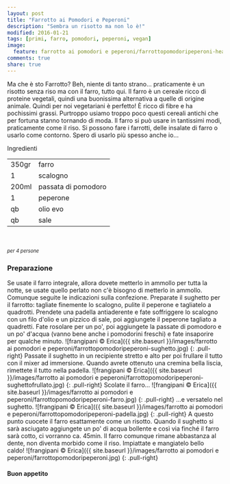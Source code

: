 ```yaml
---
layout: post
title: "Farrotto ai Pomodori e Peperoni"
description: "Sembra un risotto ma non lo è!"
modified: 2016-01-21
tags: [primi, farro, pomodori, peperoni, vegan]
image:
  feature: farrotto ai pomodori e peperoni/farrottopomodoripeperoni-header.jpg
comments: true
share: true
---
```


Ma che è sto Farrotto? Beh, niente di tanto strano... praticamente è un risotto senza riso ma con il farro, tutto qui. Il farro è un cereale ricco di proteine vegetali, quindi una buonissima alternativa a quelle di origine animale. Quindi per noi vegetariani è perfetto! È ricco di fibre e ha pochissimi grassi. Purtroppo usiamo troppo poco questi cereali antichi che per fortuna stanno tornando di moda. Il farro si può usare in tantissimi modi, praticamente come il riso. Si possono fare i farrotti, delle insalate di farro o usarlo come contorno. Spero di usarlo più spesso anche io...


<div class="ingredients">
  <div class="ingredients-title">Ingredienti</div>
  <table>
    <tbody>
      </tr>
      <tr>
        <td>350gr</td>
        <td>farro</td>
      </tr>
      <tr>
        <td>1</td>
        <td>scalogno</td>
      </tr>
      <tr>
        <td>200ml</td>
        <td>passata di pomodoro</td>
      </tr>
      <tr>
        <td>1</td>
        <td>peperone</td>
      </tr>
      <tr>
        <td>qb</td>
        <td>olio evo</td>
      </tr>
      <tr>
        <td>qb</td>
        <td>sale</td>  
      </tr>
    </tbody>
  </table>
  <br></br>
  <i class="pull-right" style="font-size: 80%;">per 4 persone</i>
</div>


<h3>
  <font color="grey">
    <i class="icon-cogs"></i>
  </font> Preparazione
</h3>

Se usate il farro integrale, allora dovete metterlo in ammollo per tutta la notte, se usate quello perlato non c'è bisogno di metterlo in ammollo. Comunque seguite le indicazioni sulla confezione. Preparate il sughetto per il farrotto: tagliate finemente lo scalogno, pulite il peperone e tagliatelo a quadrotti. Prendete una padella antiaderente e fate soffriggere lo scalogno con un filo d'olio e un pizzico di sale, poi aggiungete il peperone tagliato a quadretti. Fate rosolare per un po', poi aggiungete la passate di pomodoro e un po' d'acqua (vanno bene anche i pomodorini freschi) e fate insaporire per qualche minuto.
![frangipani © Erica]({{ site.baseurl }}/images/farrotto ai pomodori e peperoni/farrottopomodoripeperoni-sughetto.jpg)
{: .pull-right}
Passate il sughetto in un recipiente stretto e alto per poi frullare il tutto con il mixer ad immersione. Quando avrete ottenuto una cremina bella liscia, rimettete il tutto nella padella. 
![frangipani © Erica]({{ site.baseurl }}/images/farrotto ai pomodori e peperoni/farrottopomodoripeperoni-sughettofrullato.jpg)
{: .pull-right}
Scolate il farro...
![frangipani © Erica]({{ site.baseurl }}/images/farrotto ai pomodori e peperoni/farrottopomodoripeperoni-farro.jpg)
{: .pull-right}
...e versatelo nel sughetto. 
![frangipani © Erica]({{ site.baseurl }}/images/farrotto ai pomodori e peperoni/farrottopomodoripeperoni-padella.jpg)
{: .pull-right}
A questo punto cuocete il farro esattamente come un risotto. Quando il sughetto si sarà asciugato aggiungete un po' di acqua bollente e così via finché il farro sarà cotto, ci vorranno ca. 45min. Il farro comunque rimane abbastanza al dente, non diventa morbido come il riso. Impiattate e mangiatelo bello caldo!
![frangipani © Erica]({{ site.baseurl }}/images/farrotto ai pomodori e peperoni/farrottopomodoripeperoni.jpg)
{: .pull-right} 

<h4>Buon appetito
  <font color="red">
    <i class="icon-smile"></i>
  </font>
</h4>
